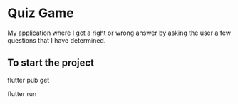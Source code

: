 # Quiz Game

My application where I get a right or wrong answer by asking the user a few questions that I have determined.

## To start the project

flutter pub get

flutter run
